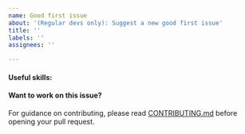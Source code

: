 ```yaml
---
name: Good first issue
about: '(Regular devs only): Suggest a new good first issue'
title: ''
labels: ''
assignees: ''

---
```


<!-- Needs the label "good first issue" assigned manually before or after opening -->

<!-- A good first issue is an uncontroversial issue, that has a relatively unique and obvious solution -->

<!-- Motivate the issue and explain the solution briefly -->

#### Useful skills:

<!-- (For example, “C++11 std::thread”, “Qt5 GUI and async GUI design” or “basic understanding of Readercoin mining and the Readercoin Core RPC interface”.) -->

#### Want to work on this issue?

For guidance on contributing, please read [CONTRIBUTING.md](https://github.com/readercoin/readercoin/blob/master/CONTRIBUTING.md) before opening your pull request.
